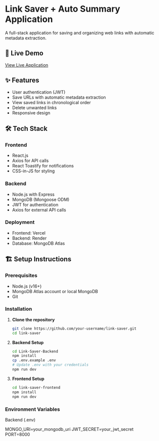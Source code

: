 # Link Saver + Auto Summary Application

A full-stack application for saving and organizing web links with automatic metadata extraction.

## 🚀 Live Demo

[View Live Application](https://link-saver-auto-summary-xi.vercel.app)  

## ✨ Features
- User authentication (JWT)
- Save URLs with automatic metadata extraction
- View saved links in chronological order
- Delete unwanted links
- Responsive design

## 🛠 Tech Stack
### Frontend
- React.js
- Axios for API calls
- React Toastify for notifications
- CSS-in-JS for styling

### Backend
- Node.js with Express
- MongoDB (Mongoose ODM)
- JWT for authentication
- Axios for external API calls

### Deployment
- Frontend: Vercel
- Backend: Render
- Database: MongoDB Atlas

## 🏗 Setup Instructions

### Prerequisites
- Node.js (v16+)
- MongoDB Atlas account or local MongoDB
- Git

### Installation

1. **Clone the repository**
   ```bash
   git clone https://github.com/your-username/link-saver.git
   cd link-saver

2. **Backend Setup**
   ```bash
   cd Link-Saver-Backend
   npm install
   cp .env.example .env
   # Update .env with your credentials
   npm run dev

3. **Frontend Setup**
   ```bash
   cd link-saver-frontend
   npm install
   npm run dev

### Environment Variables
Backend (.env)

MONGO_URI=your_mongodb_uri
JWT_SECRET=your_jwt_secret
PORT=8000
